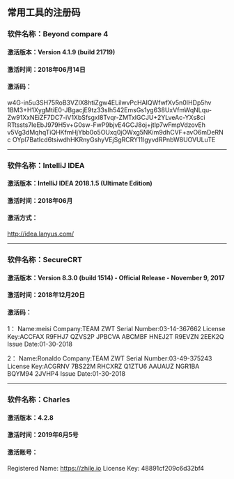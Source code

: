 ## 常用工具的注册码 
### 软件名称：Beyond compare 4

#### 激活版本：Version 4.1.9 (build 21719)

#### 激活时间：2018年06月14日

#### 激活码：

w4G-in5u3SH75RoB3VZIX8htiZgw4ELilwvPcHAIQWfwfXv5n0IHDp5hv
1BM3+H1XygMtiE0-JBgacjE9tz33sIh542EmsGs1yg638UxVfmWqNLqu-
Zw91XxNEiZF7DC7-iV1XbSfsgxI8Tvqr-ZMTxlGCJU+2YLveAc-YXs8ci
RTtssts7leEbJ979H5v+G0sw-FwP9bjvE4GCJ8oj+jtlp7wFmpVdzovEh
v5Vg3dMqhqTiQHKfmHjYbb0o5OUxq0jOWxg5NKim9dhCVF+avO6mDeRNc
OYpl7BatIcd6tsiwdhHKRnyGshyVEjSgRCRY11IgyvdRPnbW8UOVULuTE

---

### 软件名称：IntelliJ IDEA

#### 激活版本：IntelliJ IDEA 2018.1.5  (Ultimate Edition)

#### 激活时间：2018年06月

#### 激活方式：

http://idea.lanyus.com/

---

### 软件名称：SecureCRT

#### 激活版本：Version 8.3.0 (build 1514) - Official Release - November 9, 2017

#### 激活时间：2018年12月20日

#### 激活码：

1：
Name:meisi
Company:TEAM ZWT
Serial Number:03-14-367662
License Key:ACCFAX R9FHJ7 QZVS2P JPBCVA ABCMBF HNEJ2T R9EVZN 2EEK2Q
Issue Date:01-30-2018

2：
Name:Ronaldo
Company:TEAM ZWT
Serial Number:03-49-375243
License Key:ACGRNV 7BS22M RHCXRZ Q1ZTU6 AAUAUZ NGR1BA BQYM94 2JVHP4
Issue Date:01-30-2018

---

### 软件名称：Charles

#### 激活版本：4.2.8

#### 激活时间：2019年6月5号

#### 激活账号：

Registered Name: https://zhile.io
License Key: 48891cf209c6d32bf4